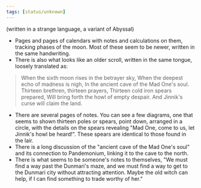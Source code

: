 ```yaml
---
tags: [status/unknown]
---
```


(written in a strange language, a variant of Abyssal)

- Pages and pages of calendars with notes and calculations on them, tracking phases of the moon. Most of these seem to be newer, written in the same handwriting.
- There is also what looks like an older scroll, written in the same tongue, loosely translated as:
>	When the sixth moon rises in the betrayer sky,
>	When the deepest echo of madness is nigh,
>	In the ancient cave of the Mad One's soul.
>	Thirteen brethren, thirteen prayers,
>	Thirteen cold iron spears prepared,
>	Will bring forth the howl of empty despair.
>	And Jinnik's curse will claim the land.
- There are several pages of notes. You can see a few diagrams, one that seems to shown thirteen poles or spears, point down, arranged in a circle, with the details on the spears revealing "Mad One, come to us, let Jinnik's howl be heard!". These spears are identical to those found in the lair. 
- There is a long discussion of the "ancient cave of the Mad One's soul" and its connection to Pandemonium, linking it to the cave to the north.
- There is what seems to be someone's notes to themselves, "We must find a way past the Dunmari's maze, and we must find a way to get to the Dunmari city without attracting attention. Maybe the old witch can help, if I can find something to trade worthy of her."